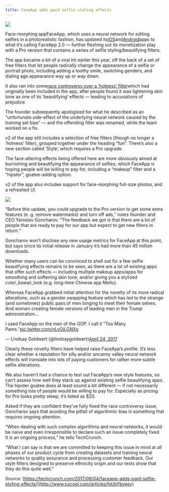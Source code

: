 ```yaml
---
title: FaceApp adds paid selfie styling effects
---
```


![](http://img0.tuicool.com/zMZvMj3.jpg!web)

Face-morphing appFaceApp, which uses a neural network for editing selfies in a photorealistic fashion, has updated its[iOS](https://itunes.apple.com/us/app/faceapp-add-smile-change-gender/id1180884341)and[Android](https://play.google.com/store/apps/details?id=io.faceapp)apps to what it’s calling FaceApp 2.0 — further fleshing out its monetization play with a Pro version that contains a series of selfie styling/beautifying filters.

The app became a bit of a viral hit earlier this year, off the back of a set of free filters that let people radically change the appearance of a selfie or portrait photo, including adding a toothy smile, switching genders, and dialing age appearance way up or way down.

It also ran into some[race controversy over a ‘hotness’ filter](https://techcrunch.com/2017/04/25/faceapp-apologises-for-building-a-racist-ai/)which had originally been included in the app, after people found it was lightening skin tone as one of its ‘beautifying’ effects — leading to accusations of prejudice.

The founder subsequently apologized for what he described as an “unfortunate side-effect of the underlying neural network caused by the training set bias” — and the offending filter was renamed, while the team worked on a fix.

v2 of the app still includes a selection of free filters \(though no longer a ‘hotness’ filter\), grouped together under the heading “fun”. There’s also a new section called ‘Style’, which requires a Pro upgrade.

The face-altering effects being offered here are more obviously aimed at burnishing and beautifying the appearance of selfies, which FaceApp is hoping people will be willing to pay for, including a “makeup” filter and a “hipster”, goatee-adding option.

v2 of the app also includes support for face-morphing full-size photos, and a refreshed UI.

![](http://img1.tuicool.com/BvUfi2f.jpg!web)

“Before this update, you could upgrade to the Pro version to get some extra features \(e. g. remove watermarks\) and turn off ads,” notes founder and CEO Yaroslav Goncharov. “The feedback we got is that there are a lot of people that are ready to pay for our app but expect to get new filters in return.”

Goncharov won’t disclose any new usage metrics for FaceApp at this point, but says since its initial release in January it’s had more than 45 million downloads.

Whether many users can be convinced to shell out for a few selfie beautifying effects remains to be seen, as there are a lot of existing apps that offer such effects — including multiple makeup apps/apps for smoothing and softening skin tone, and/or giving you a stylized cute/_kawaii_look \(e.g. long-time Chinese app Meitu\).

Whereas FaceApp grabbed initial attention for the novelty of its more radical alterations, such as a gender swapping feature which has led to the strange \(and sometimes\) public pass of men longing to meet their female selves. And women creating female versions of leading men in the Trump administration…

I used FaceApp on the men of the GOP. I call it "Too Many Pams."[pic.twitter.com/nLvOjLGNXo](https://t.co/nLvOjLGNXo)

— Lindsay Goldwert \(@lindsaygoldwert\)[April 24, 2017](https://twitter.com/lindsaygoldwert/status/856474659608547328)

Clearly these novelty filters have helped raise FaceApp’s profile. It’s less clear whether a reputation for silly and/or uncanny valley neural network effects will translate into lots of paying customers for rather more subtle selfie alterations.

We also haven’t had a chance to test out FaceApp’s new style features, so can’t assess how well they stack up against existing selfie beautifying apps. The hipster goatee does at least sound a bit different — if not necessarily something lots of people would be willing to pay for. Especially as pricing for Pro looks pretty steep; it’s listed as $20.

Asked if they are confident they’ve fully fixed the race controversy issue, Goncharov says that avoiding the pitfall of algorithmic bias is something that requires ongoing attention.

“When dealing with such complex algorithms and neural networks, it would be naive and even irresponsible to declare such an issue completely fixed. It is an ongoing process,” he tells TechCrunch.

“What I can say is that we are committed to keeping this issue in mind at all phases of our product cycle from creating datasets and training neural networks to quality assurance and processing customer feedback. Our style filters designed to preserve ethnicity origin and our tests show that they do this quite well.”



Source: [https://techcrunch.com/2017/08/04/faceapp-adds-paid-selfie-styling-effects/](http://www.tuicool.com/articles/hit/bYbyeey)

